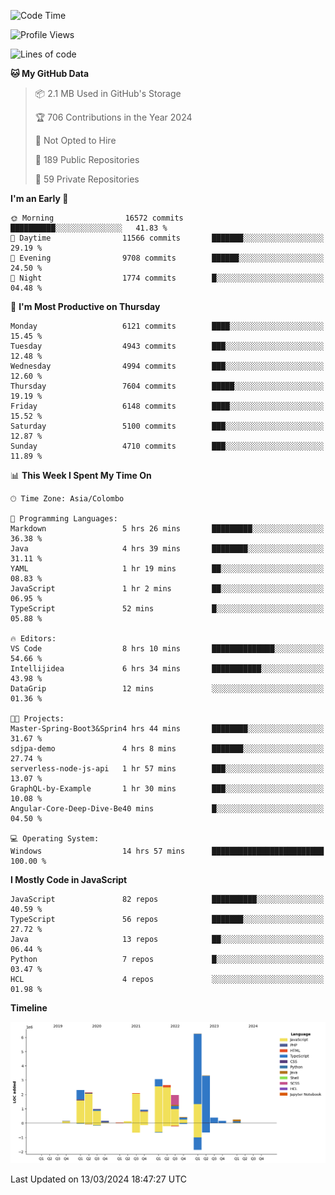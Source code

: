 
<!--START_SECTION:waka-->
![Code Time](http://img.shields.io/badge/Code%20Time-1%2C587%20hrs%2050%20mins-blue)

![Profile Views](http://img.shields.io/badge/Profile%20Views-2-blue)

![Lines of code](https://img.shields.io/badge/From%20Hello%20World%20I%27ve%20Written-27.3%20million%20lines%20of%20code-blue)

**🐱 My GitHub Data** 

> 📦 2.1 MB Used in GitHub's Storage 
 > 
> 🏆 706 Contributions in the Year 2024
 > 
> 🚫 Not Opted to Hire
 > 
> 📜 189 Public Repositories 
 > 
> 🔑 59 Private Repositories 
 > 
**I'm an Early 🐤** 

```text
🌞 Morning                16572 commits       ██████████░░░░░░░░░░░░░░░   41.83 % 
🌆 Daytime                11566 commits       ███████░░░░░░░░░░░░░░░░░░   29.19 % 
🌃 Evening                9708 commits        ██████░░░░░░░░░░░░░░░░░░░   24.50 % 
🌙 Night                  1774 commits        █░░░░░░░░░░░░░░░░░░░░░░░░   04.48 % 
```
📅 **I'm Most Productive on Thursday** 

```text
Monday                   6121 commits        ████░░░░░░░░░░░░░░░░░░░░░   15.45 % 
Tuesday                  4943 commits        ███░░░░░░░░░░░░░░░░░░░░░░   12.48 % 
Wednesday                4994 commits        ███░░░░░░░░░░░░░░░░░░░░░░   12.60 % 
Thursday                 7604 commits        █████░░░░░░░░░░░░░░░░░░░░   19.19 % 
Friday                   6148 commits        ████░░░░░░░░░░░░░░░░░░░░░   15.52 % 
Saturday                 5100 commits        ███░░░░░░░░░░░░░░░░░░░░░░   12.87 % 
Sunday                   4710 commits        ███░░░░░░░░░░░░░░░░░░░░░░   11.89 % 
```


📊 **This Week I Spent My Time On** 

```text
🕑︎ Time Zone: Asia/Colombo

💬 Programming Languages: 
Markdown                 5 hrs 26 mins       █████████░░░░░░░░░░░░░░░░   36.38 % 
Java                     4 hrs 39 mins       ████████░░░░░░░░░░░░░░░░░   31.11 % 
YAML                     1 hr 19 mins        ██░░░░░░░░░░░░░░░░░░░░░░░   08.83 % 
JavaScript               1 hr 2 mins         ██░░░░░░░░░░░░░░░░░░░░░░░   06.95 % 
TypeScript               52 mins             █░░░░░░░░░░░░░░░░░░░░░░░░   05.88 % 

🔥 Editors: 
VS Code                  8 hrs 10 mins       ██████████████░░░░░░░░░░░   54.66 % 
Intellijidea             6 hrs 34 mins       ███████████░░░░░░░░░░░░░░   43.98 % 
DataGrip                 12 mins             ░░░░░░░░░░░░░░░░░░░░░░░░░   01.36 % 

🐱‍💻 Projects: 
Master-Spring-Boot3&Sprin4 hrs 44 mins       ████████░░░░░░░░░░░░░░░░░   31.67 % 
sdjpa-demo               4 hrs 8 mins        ███████░░░░░░░░░░░░░░░░░░   27.74 % 
serverless-node-js-api   1 hr 57 mins        ███░░░░░░░░░░░░░░░░░░░░░░   13.07 % 
GraphQL-by-Example       1 hr 30 mins        ███░░░░░░░░░░░░░░░░░░░░░░   10.08 % 
Angular-Core-Deep-Dive-Be40 mins             █░░░░░░░░░░░░░░░░░░░░░░░░   04.50 % 

💻 Operating System: 
Windows                  14 hrs 57 mins      █████████████████████████   100.00 % 
```

**I Mostly Code in JavaScript** 

```text
JavaScript               82 repos            ██████████░░░░░░░░░░░░░░░   40.59 % 
TypeScript               56 repos            ███████░░░░░░░░░░░░░░░░░░   27.72 % 
Java                     13 repos            ██░░░░░░░░░░░░░░░░░░░░░░░   06.44 % 
Python                   7 repos             █░░░░░░░░░░░░░░░░░░░░░░░░   03.47 % 
HCL                      4 repos             ░░░░░░░░░░░░░░░░░░░░░░░░░   01.98 % 
```



**Timeline**

![Lines of Code chart](https://raw.githubusercontent.com/ccweerasinghe1994/ccweerasinghe1994/master/assets/bar_graph.png)


 Last Updated on 13/03/2024 18:47:27 UTC
<!--END_SECTION:waka-->
